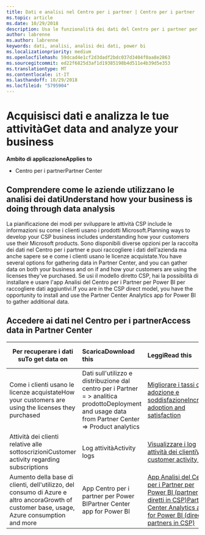 ```yaml
---
title: Dati e analisi nel Centro per i partner | Centro per i partner
ms.topic: article
ms.date: 10/29/2018
description: Usa le funzionalità dei dati del Centro per i partner per comprendere meglio le esigenze dei clienti.
author: labrenne
ms.author: labrenne
keywords: dati, analisi, analisi dei dati, power bi
ms.localizationpriority: medium
ms.openlocfilehash: 59dcad4e1cf2d3dadf2bdc037d3404f0aa8e2863
ms.sourcegitcommit: ed22f6825d3af1d19385198b4d511e4b39d5e353
ms.translationtype: MT
ms.contentlocale: it-IT
ms.lasthandoff: 10/29/2018
ms.locfileid: "5795904"
---
```

# <a name="get-data-and-analyze-your-business"></a><span data-ttu-id="d62bf-104">Acquisisci dati e analizza le tue attività</span><span class="sxs-lookup"><span data-stu-id="d62bf-104">Get data and analyze your business</span></span> 

**<span data-ttu-id="d62bf-105">Ambito di applicazione</span><span class="sxs-lookup"><span data-stu-id="d62bf-105">Applies to</span></span>**

-  <span data-ttu-id="d62bf-106">Centro per i partner</span><span class="sxs-lookup"><span data-stu-id="d62bf-106">Partner Center</span></span> 

## <a name="understand-how-your-business-is-doing-through-data-analysis"></a><span data-ttu-id="d62bf-107">Comprendere come le aziende utilizzano le analisi dei dati</span><span class="sxs-lookup"><span data-stu-id="d62bf-107">Understand how your business is doing through data analysis</span></span>

<span data-ttu-id="d62bf-108">La pianificazione dei modi per sviluppare le attività CSP include le informazioni su come i clienti usano i prodotti Microsoft.</span><span class="sxs-lookup"><span data-stu-id="d62bf-108">Planning ways to develop your CSP business includes understanding how your customers use their Microsoft products.</span></span> <span data-ttu-id="d62bf-109">Sono disponibili diverse opzioni per la raccolta dei dati nel Centro per i partner e puoi raccogliere i dati dell'azienda ma anche sapere se e come i clienti usano le licenze acquistate.</span><span class="sxs-lookup"><span data-stu-id="d62bf-109">You have several options for gathering data in Partner Center, and you can gather data on both your business and on if and how your customers are using the licenses they've purchased.</span></span> <span data-ttu-id="d62bf-110">Se usi il modello diretto CSP, hai la possibilità di installare e usare l'app Analisi del Centro per i Partner per Power BI per raccogliere dati aggiuntivi.</span><span class="sxs-lookup"><span data-stu-id="d62bf-110">If you are in the CSP direct model, you have the opportunity to install and use the Partner Center Analytics app for Power BI to gather additional data.</span></span>

## <a name="access-data-in-partner-center"></a><span data-ttu-id="d62bf-111">Accedere ai dati nel Centro per i partner</span><span class="sxs-lookup"><span data-stu-id="d62bf-111">Access data in Partner Center</span></span>

|**<span data-ttu-id="d62bf-112">Per recuperare i dati su</span><span class="sxs-lookup"><span data-stu-id="d62bf-112">To get data on</span></span>**   |**<span data-ttu-id="d62bf-113">Scarica</span><span class="sxs-lookup"><span data-stu-id="d62bf-113">Download this</span></span>**   |**<span data-ttu-id="d62bf-114">Leggi</span><span class="sxs-lookup"><span data-stu-id="d62bf-114">Read this</span></span>**   | **<span data-ttu-id="d62bf-115">Ambito di applicazione</span><span class="sxs-lookup"><span data-stu-id="d62bf-115">Applies to</span></span>**    |
|---------------------|:-----------------------|:---------------|:--------------|
|<span data-ttu-id="d62bf-116">Come i clienti usano le licenze acquistate</span><span class="sxs-lookup"><span data-stu-id="d62bf-116">How your customers are using the licenses they purchased</span></span>   |<span data-ttu-id="d62bf-117">Dati sull'utilizzo e distribuzione dal centro per i Partner = > analitica prodotto</span><span class="sxs-lookup"><span data-stu-id="d62bf-117">Deployment and usage data from Partner Center => Product analytics</span></span>   |[<span data-ttu-id="d62bf-118">Migliorare i tassi di adozione e soddisfazione</span><span class="sxs-lookup"><span data-stu-id="d62bf-118">Increase adoption and satisfaction</span></span>](increasing-adoption-and-satisfaction.md)|<span data-ttu-id="d62bf-119">Partner CSP</span><span class="sxs-lookup"><span data-stu-id="d62bf-119">CSP partners</span></span>|
|<span data-ttu-id="d62bf-120">Attività dei clienti relative alle sottoscrizioni</span><span class="sxs-lookup"><span data-stu-id="d62bf-120">Customer activity regarding subscriptions</span></span>   |<span data-ttu-id="d62bf-121">Log attività</span><span class="sxs-lookup"><span data-stu-id="d62bf-121">Activity logs</span></span>   |[<span data-ttu-id="d62bf-122">Visualizzare i log attività dei clienti</span><span class="sxs-lookup"><span data-stu-id="d62bf-122">View customer activity logs</span></span>](activity-logs.md)|<span data-ttu-id="d62bf-123">Partner CSP</span><span class="sxs-lookup"><span data-stu-id="d62bf-123">CSP partners</span></span>   |
|<span data-ttu-id="d62bf-124">Aumento della base di clienti, dell'utilizzo, del consumo di Azure e altro ancora</span><span class="sxs-lookup"><span data-stu-id="d62bf-124">Growth of customer base, usage, Azure consumption and more</span></span>   |<span data-ttu-id="d62bf-125">App Centro per i partner per Power BI</span><span class="sxs-lookup"><span data-stu-id="d62bf-125">Partner Center app for Power BI</span></span>   |[<span data-ttu-id="d62bf-126">App Analisi del Centro per i Partner per Power BI (partner diretti in CSP)</span><span class="sxs-lookup"><span data-stu-id="d62bf-126">Partner Center Analytics app for Power BI (direct partners in CSP)</span></span>](power-bi-app-for-direct-partners.md)|<span data-ttu-id="d62bf-127">Partner diretti in CSP</span><span class="sxs-lookup"><span data-stu-id="d62bf-127">CSP direct partners</span></span>|






